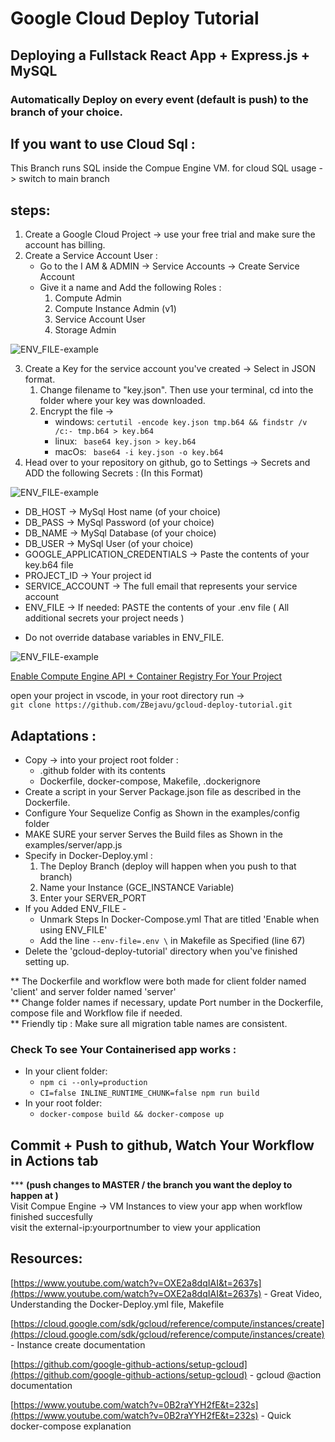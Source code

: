 # Google Cloud Deploy Tutorial

## Deploying a Fullstack React App + Express.js + MySQL

### Automatically Deploy on every event (default is push) to the branch of your choice.

## If you want to use Cloud Sql :

This Branch runs SQL inside the Compue Engine VM. for cloud SQL usage -> switch to main branch

## steps:

1. Create a Google Cloud Project -> use your free trial and make sure the account has billing.
2. Create a Service Account User :
   - Go to the I AM & ADMIN -> Service Accounts -> Create Service Account
   - Give it a name and Add the following Roles :
     1. Compute Admin
     2. Compute Instance Admin (v1)
     3. Service Account User
     4. Storage Admin

![ENV_FILE-example](./images/SERVICE_ACCOUNT-instructions.png)

3. Create a Key for the service account you've created -> Select in JSON format.
   1. Change filename to "key.json". Then use your terminal, cd into the folder where your key was downloaded.
   2. Encrypt the file ->
      - windows: `certutil -encode key.json tmp.b64 && findstr /v /c:- tmp.b64 > key.b64`
      - linux: ` base64 key.json > key.b64`
      - macOs: ` base64 -i key.json -o key.b64`
4. Head over to your repository on github, go to Settings -> Secrets and ADD the following Secrets :
   (In this Format)

![ENV_FILE-example](./images/NORMAL-ENV.png)

- DB_HOST -> MySql Host name (of your choice)
- DB_PASS -> MySql Password (of your choice)
- DB_NAME -> MySql Database (of your choice)
- DB_USER -> MySql User (of your choice)
- GOOGLE_APPLICATION_CREDENTIALS -> Paste the contents of your key.b64 file
- PROJECT_ID -> Your project id
- SERVICE_ACCOUNT -> The full email that represents your service account
- ENV_FILE -> If needed: PASTE the contents of your .env file ( All additional secrets your project needs )

* Do not override database variables in ENV_FILE.

![ENV_FILE-example](./images/ENV_FILE-example.png)

<a href="https://console.cloud.google.com/flows/enableapi?apiid=containerregistry.googleapis.com,compute.googleapis.com">Enable Compute Engine API + Container Registry For Your Project</a>

open your project in vscode, in your root directory run ->  
`git clone https://github.com/ZBejavu/gcloud-deploy-tutorial.git`

## Adaptations :

- Copy -> into your project root folder :
  - .github folder with its contents
  - Dockerfile, docker-compose, Makefile, .dockerignore
- Create a script in your Server Package.json file as described in the Dockerfile.
- Configure Your Sequelize Config as Shown in the examples/config folder
- MAKE SURE your server Serves the Build files as Shown in the examples/server/app.js
- Specify in Docker-Deploy.yml :
  1. The Deploy Branch (deploy will happen when you push to that branch)
  2. Name your Instance (GCE_INSTANCE Variable)
  3. Enter your SERVER_PORT
- If you Added ENV_FILE -
  - Unmark Steps In Docker-Compose.yml That are titled 'Enable when using ENV_FILE'
  - Add the line `--env-file=.env \` in Makefile as Specified (line 67)
- Delete the 'gcloud-deploy-tutorial' directory when you've finished setting up.

** The Dockerfile and workflow were both made for client folder named 'client' and server folder named 'server'  
** Change folder names if necessary, update Port number in the Dockerfile, compose file and Workflow file if needed.  
\*\* Friendly tip : Make sure all migration table names are consistent.

### Check To see Your Containerised app works :

- In your client folder:
  - `npm ci --only=production`
  - `CI=false INLINE_RUNTIME_CHUNK=false npm run build`
- In your root folder:
  - `docker-compose build && docker-compose up`

## Commit + Push to github, Watch Your Workflow in Actions tab

\*\*\* <b>(push changes to MASTER / the branch you want the deploy to happen at )</b>  
Visit Compue Engine -> VM Instances to view your app when workflow finished succesfully  
visit the external-ip:yourportnumber to view your application

## Resources:

[https://www.youtube.com/watch?v=OXE2a8dqIAI&t=2637s](https://www.youtube.com/watch?v=OXE2a8dqIAI&t=2637s) - Great Video, Understanding the Docker-Deploy.yml file, Makefile

[https://cloud.google.com/sdk/gcloud/reference/compute/instances/create](https://cloud.google.com/sdk/gcloud/reference/compute/instances/create) - Instance create documentation

[https://github.com/google-github-actions/setup-gcloud](https://github.com/google-github-actions/setup-gcloud) - gcloud @action documentation

[https://www.youtube.com/watch?v=0B2raYYH2fE&t=232s](https://www.youtube.com/watch?v=0B2raYYH2fE&t=232s) - Quick docker-compose explanation
